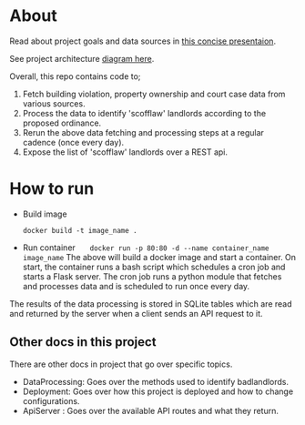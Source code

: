# About

Read about project goals and data sources in [this concise presentaion](https://docs.google.com/presentation/d/1KNGK72Dig-N882HKt90cVlukRAtAu-UxNVEodczT12w/edit?usp=sharing).

See project architecture [diagram here](https://www.figma.com/board/DLYAxLJqEGdjqHhQ4bwXLX/BadLandlords-Automated-Data-Pipeline?node-id=0-1&t=FKSWBu0LLGtjnAUu-1).

Overall, this repo contains code to;

1. Fetch building violation, property ownership and court case data from various sources.
2. Process the data to identify 'scofflaw' landlords according to the proposed ordinance.
3. Rerun the above data fetching and processing steps at a regular cadence (once every day).
4. Expose the list of 'scofflaw' landlords over a REST api.

# How to run

- Build image
  ```
  docker build -t image_name .
  ```
- Run container
  `    docker run -p 80:80 -d --name container_name image_name
   `
  The above will build a docker image and start a container. On start, the container runs a bash script which schedules a cron job and starts a Flask server. The cron job runs a python module that fetches and processes data and is scheduled to run once every day.

The results of the data processing is stored in SQLite tables which are read and returned by the server when a client sends an API request to it.

## Other docs in this project

There are other docs in project that go over specific topics.

- DataProcessing: Goes over the methods used to identify badlandlords.
- Deployment: Goes over how this project is deployed and how to change configurations.
- ApiServer : Goes over the available API routes and what they return.
